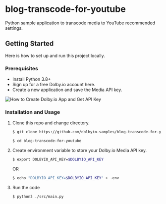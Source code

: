 # blog-transcode-for-youtube
Python sample application to transcode media to YouTube recommended settings.

## Getting Started

Here is how to set up and run this project locally.

### Prerequisites
* Install Python 3.8+
* Sign up for a free Dolby.io account here.
* Create a new application and save the Media API key.

![How to Create Dolby.io App and Get API Key](https://imgur.com/VKvQRio.gif)

### Installation and Usage
1. Clone this repo and change directory.
    ```sh
    $ git clone https://github.com/dolbyio-samples/blog-transcode-for-youtube

    $ cd blog-transcode-for-youtube
    ```
2. Create environment variable to store your Dolby.io Media API key.
    ```sh
    $ export DOLBYIO_API_KEY=$DOLBYIO_API_KEY
    ```
    OR

    ```sh
    $ echo "DOLBYIO_API_KEY=$DOLBYIO_API_KEY" > .env

    ```

3. Run the code
    ```sh
    $ python3 ./src/main.py
    ```
